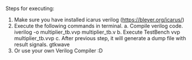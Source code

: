 Steps for executing: 

1. Make sure you have installed icarus verilog (https://bleyer.org/icarus/) 
2. Execute the following commands in terminal.
    a. Compile verilog code.
        iverilog -o multiplier_tb.vvp multiplier_tb.v
    b. Execute TestBench
        vvp  multiplier_tb.vvp
    c. After previous step, it will generate a dump file with result signals.
        gtkwave
3. Or use your own Verilog Compiler :D
